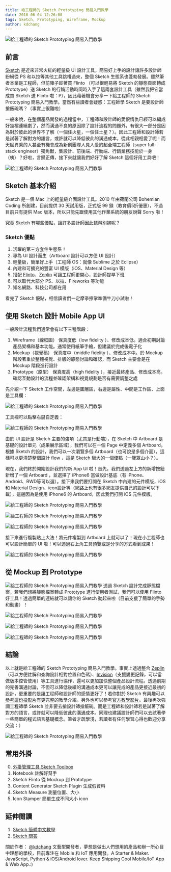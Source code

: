 ```yaml
---
title: 給工程師的 Sketch Prototyping 簡易入門教學 
date: 2016-06-04 12:26:00
tags: Sketch, Prototyping, Wireframe, Mockup
author: kdchang
---
```


![給工程師的 Sketch Prototyping 簡易入門教學](sketchapp.png)

## 前言
[Sketch](http://www.sketchapp.com/) 是近來非常火紅的輕量級 UI 設計工具，簡易好上手的設計讓許多設計師紛紛從 PS 和以拉等其他工具跳槽過來，整個 Sketch 生態系也蓬勃發展。雖然筆者本業是工程師，但前陣子趁著買 Flinto （可以很輕易將 Sketch 的靜態頁面轉成 Prototype）送 Sketch 的行銷活動時同時入手了這兩套設計工具（雖然我把它當成買 Sketch 送 Flinto 啦：P），因此藉著機會分享一下給工程師的 Sketch Prototyping 簡易入門教學。當然有些讀者會疑惑：工程師學 Sketch 是要設計師搶飯碗嗎？（事實上很難啦）

一般來說，在整個產品開發的過程當中，工程師和設計師的愛恨情仇已經可以編成好幾檔連續劇了，然而溝通不良的原因除了設計流程的問題外，有很大一部分是因為對於彼此的世界不了解（一個住火星，一個住土星？）。因此工程師和設計師若是試著了解對方的語言，或許就可以降低彼此的溝通成本，從此相親相愛了呢！而天賦異秉的人甚至有機會成為新創團隊人見人愛的超全端工程師（super full-stack 
engineer）獨角獸，集設計、前後端、行動端、行銷業務技能於一身（咦）？好啦，言歸正傳，接下來就讓我們好好了解 Sketch 這個好用工具吧！

![給工程師的 Sketch Prototyping 簡易入門教學](sketch-ui-kit.png)

## Sketch 基本介紹
Sketch 是一個 Mac 上的輕量級介面設計工具。2010 年由荷蘭公司 Bohemian Coding 所創建，目前提供 30 天試用版，正式版 99 鎂（教育價5折優惠），不過目前只有提供 Mac 版本，所以只能先跟使用其他作業系統的朋友說聲 Sorry 啦！

究竟 Sketch 有哪些優點，讓許多設計師因此琵琶別抱呢？
### Sketch 優點
1. 活躍的第三方套件生態系！
2. 專為 UI 設計而生（Artboard 設計可以方便 UI 設計） 
3. 輕量級，簡單好上手（工程師 OS：就像 Sublime 之於 Eclipse）
4. 內建和可擴充的豐富 UI 模版（iOS、Material Design 等）
5. 搭配 [Flinto](https://www.flinto.com/)、[Zeplin](https://zeplin.io/) 可讓工程師更開心，設計師提早下班
6. 可以取代大部分 PS、以拉、Fireworks 等功能
7. 知名網路、科技公司都在用

看完了 Sketch 優點，相信讀者們一定摩拳擦掌準備牛刀小試啦！

## 使用 Sketch 設計 Mobile App UI
一般設計流程我們通常會有以下三種階段：
1. Wireframe（線框圖）
保真度低（low fidelity ）、修改成本低。適合初期討論產品架構和基本功能。通常使用紙筆手繪，但建議於完成後電子化
2. Mockup（視覺稿）
保真度中（middle fidelity ）、修改成本中。於 Mockup 階段著重於整體視覺、排版的靜態討論和確認，而 Sketch 主要會是在 Mockup 階段進行設計
3. Prototype（原型）
保真度高（high fidelity ），接近最終產品、修改成本高。確認互動設計的流程並確認架構和視覺規劃是否有需要調整之處

先介紹一下 Sketch 工作空間，左邊是圖層區，右邊是屬性、中間是工作區、上面是工具欄：

![給工程師的 Sketch Prototyping 簡易入門教學](sketch-0.png)

工具欄可以點擊右鍵自定義：

![給工程師的 Sketch Prototyping 簡易入門教學](sketch-0-1.png)


由於 UI 設計是 Sketch 主要的強項（尤其是行動端），在 Sketch 中 Artboard 是基礎的設計單元（成果展示區域），我們可以在一個 Page 中定義多個 Artboard。根據 Sketch 的設計，我們可以一次瀏覽多個 Artboard（也可說是多個介面），這樣可以更清楚整個設計 flow ，這是 Sketch 蠻大的一個優點（一覽眾山小？）。

現在，我們終於開始設計我們的新 App UI 啦！首先，我們透過左上方的新增按鈕新增了一個 Artboard ，並選擇了 iPhone6 當做設計基底（有 iPhone、Android、RWD等可以選）。接下來我們要打開在 Sketch 中內建的元件模版，iOS 和 Material Design、icon設計等（網路上也有很多網友提供自己的設計可以下載），這邊因為是使用 iPhone6 的 Artboard，因此我們打開 iOS 元件模版。

![給工程師的 Sketch Prototyping 簡易入門教學](sketch-7.png)

![給工程師的 Sketch Prototyping 簡易入門教學](sketch-1.png)

![給工程師的 Sketch Prototyping 簡易入門教學](sketch-2.png)

接下來進行複製貼上大法！將元件複製到 Artboard 上就可以了！現在小工程師也可以設計簡單的 UI 啦！可以透過右上角工具預覽或是分享的方式看到成果！

![給工程師的 Sketch Prototyping 簡易入門教學](sketch-4.png)

## 從 Mockup 到 Prototype
![給工程師的 Sketch Prototyping 簡易入門教學](sketch-flinto.png)
透過 Sketch 設計完成靜態檔案，若我們想將靜態檔案轉成 Prototype 進行使用者測試，我們可以使用 Flinto 好工具！透過簡單的連結就可以讓你的 Sketch 動起來啦（目前支援了簡單的手勢和動畫）！

![給工程師的 Sketch Prototyping 簡易入門教學](flinto-3.png)

![給工程師的 Sketch Prototyping 簡易入門教學](flinto-4.png)

![給工程師的 Sketch Prototyping 簡易入門教學](flinto-5.png)

## 結論
以上就是給工程師的 Sketch Prototyping 簡易入門教學。事實上透過整合 [Zeplin](https://zeplin.io/)（可以方便註解和查詢設計相對位置和色碼）、[Invision](https://www.invisionapp.com/)（支援變更記錄，可以當做版本控管使用）等工具進行協作，還可以更加加快整個產品設計流程。透過前期的完善溝通討論，不但可以降低後續的溝通成本更可以讓完成的產品更接近最初的設計，更重要的是讓工程師和設計師的感情更好了！若你對於 Sketch 有興趣可以[參考這份投影片](http://slides.com/kd-chang/sketch-prototyping-for-engineer)有更完整的教學介紹。另外也可以參考[官方教學影片](http://www.sketchapp.com/learn/)。最後再次強調工程師學 Sketch 並非要去搶設計師搶飯碗。而是工程師和設計師若是試著了解對方的語言，或許就可以降低彼此的溝通成本。同理也建議設計師們可以去試著學一些簡單的程式語言基礎概念。筆者才疏學淺，若讀者有任何學習心得也歡迎分享交流：）

![給工程師的 Sketch Prototyping 簡易入門教學](sketch-5.png)

## 常用外掛
0. [外掛管理工具 Sketch Toolbox](http://sketchtoolbox.com/)
1. Notebook 註解好幫手
2. Sketch Flinto 從 Mockup 到 Prototype
3. Content Generator Sketch Plugin 生成假資料
4. Sketch Measure 測量位置、大小
5. Icon Stamper 簡單生成不同大小 icon

## 延伸閱讀
1. [Sketch 簡體中文教學](http://www.sketchcn.com/)
2. [Sketch 問答](http://www.sketchchina.com/)

關於作者：
[@kdchang](http://blog.kdchang.cc) 文藝型開發者，夢想是做出人們想用的產品和辦一所心目中理想的學校，目前專注在 Mobile 和 IoT 應用開發。A Starter & Maker. JavaScript, Python & iOS/Android lover. Keep Shipping Cool Mobile/IoT App & Web App.:)